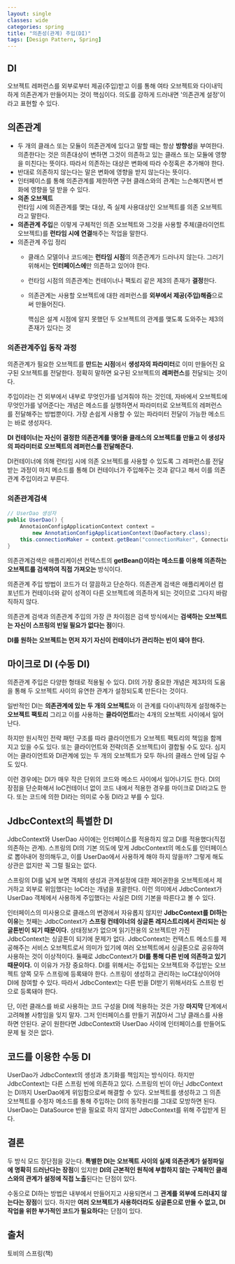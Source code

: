 ```yaml
---
layout: single
classes: wide
categories: spring
title: "의존성(관계) 주입(DI)"
tags: [Design Pattern, Spring]
---
```


## DI

오브젝트 레퍼런스를 외부로부터 제공(주입)받고 이를 통해 여타 오브젝트와 다이내믹하게 의존관계가 만들어지는 것이 핵심이다. 의도를 강하게 드러내면 '의존관계 설정'이라고 표현할 수 있다.

## 의존관계

- 두 개의 클래스 또는 모듈이 의존관계에 있다고 말할 때는 항상 **방향성**을 부여한다. 의존한다는 것은 의존대상이 변하면 그것이 의존하고 있는 클래스 또는 모듈에 영향을 미친다는 뜻이다. 따라서 의존하는 대상은 변화에 따라 수정혹은 추가해야 한다.
- 반대로 의존하지 않는다는 말은 변화에 영향을 받지 않는다는 뜻이다.
- 인터페이스를 통해 의존관계를 제한하면 구현 클래스와의 관계는 느슨해지면서 변화에 영향을 덜 받을 수 있다.
- **의존 오브젝트**<br>런타임 시에 의존관계를 맺는 대상, 즉 실제 사용대상인 오브젝트를 의존 오브젝트라고 말한다.
- **의존관계 주입**은 이렇게 구체적인 의존 오브젝트와 그것을 사용할 주체(클라이언트 오브젝트)를 **런타임 시에 연결**해주는 작업을 말한다.
- 의존관계 주입 정리
  - 클래스 모델이나 코드에는 **런타임 시점**의 의존관계가 드러나지 않는다. 그러기 위해서는 **인터페이스에**만 의존하고 있어야 한다.
  - 런타임 시점의 의존관계는 컨테이너나 팩토리 같은 제3의 존재가 **결정**한다.
  - 의존관계는 사용할 오브젝트에 대한 레퍼런스를 **외부에서 제공(주입)해줌**으로써 만들어진다.

    핵심은 설계 시점에 알지 못했던 두 오브젝트의 관계를 맺도록 도와주는 제3의 존재가 있다는 것

### 의존관계주입 동작 과정

의존관계가 필요한 오브젝트를 **만드는 시점**에서 **생성자의 파라미터**로 이미 만들어진 요구된 오브젝트를 전달한다. 정확히 말하면 요구된 오브젝트의 **레퍼런스**를 전달되는 것이다.

주입이라는 건 외부에서 내부로 무엇인가를 넘겨줘야 하는 것인데, 자바에서 오브젝트에 무엇인가를 넣어준다는 개념은 메소드를 실행하면서 파라미터로 오브젝트의 레퍼런스를 전달해주는 방법뿐이다. 가장 손쉽게 사용할 수 있는 파라미터 전달이 가능한 메소드는 바로 생성자다.

**DI 컨테이너는 자신이 결정한 의존관계를 맺어줄 클래스의 오브젝트를 만들고 이 생성자의 파라미터로 오브젝트의 레퍼런스를 전달해준다.**

DI컨테이너에 의해 런타임 시에 의존 오브젝트를 사용할 수 있도록 그 레퍼런스를 전달받는 과정이 마치 메소드를 통해 DI 컨테이너가 주입해주는 것과 같다고 해서 이를 의존관계 주입이라고 부른다.

### 의존관계검색

```java
// UserDao 생성자
public UserDao() {
    AnnotaionConfigApplicationContext context = 
        new AnnotationConfigApplicationContext(DaoFactory.class);
    this.connectionMaker = context.getBean("connectionMaker", ConnectionMaker.class);
}
```

의존관계검색은 애플리케이션 컨텍스트의 **getBean()이라는 메소드를 이용해 의존하는 오브젝트를 검색하여 직접 가져오는** 방식이다.

의존관계 주입 방법이 코드가 더 깔끔하고 단순하다. 의존관계 검색은 애플리케이션 컴포넌트가 컨테이너와 같이 성격이 다른  오브젝트에 의존하게 되는 것이므로 그다지 바람직하지 않다.

의존관계 검색과 의존관계 주입의 가장 큰 차이점은 검색 방식에서는 **검색하는 오브젝트는 자신이 스프링의 빈일 필요가 없다는 점**이다.

**DI를 원하는 오브젝트는 먼저 자기 자신이 컨테이너가 관리하는 빈이 돼야 한다.**

## 마이크로 DI (수동 DI)

의존관계 주입은 다양한 형태로 적용될 수 있다. DI의 가장 중요한 개념은 제3자의 도움을 통해 두 오브젝트 사이의 유연한 관계가 설정되도록 만든다는 것이다.

일반적인 DI는 **의존관계에 있는 두 개의 오브젝트**와 이 관계를 다이내믹하게 설정해주는 **오브젝트 팩토리** 그리고 이를 사용하는 **클라이언트**라는 4개의 오브젝트 사이에서 일어난다.

하지만 원시적인 전략 패턴 구조를 따라 클라이언트가 오브젝트 팩토리의 책임을 함께 지고 있을 수도 있다. 또는 클라이언트와 전략(의존 오브젝트)이 결합될 수도 있다. 심지어는 클라이언트와 DI관계에 있는 두 개의 오브젝트가 모두 하나의 클래스 안에 담길 수도 있다.

이런 경우에는 DI가 매우 작은 단위의 코드와 메소드 사이에서 일어나기도 한다. DI의 장점을 단순화해서 IoC컨테이너 없이 코드 내에서 적용한 경우를 마이크로 DI라고도 한다. 또는 코드에 의한 DI라는 의미로 수동 DI라고 부를 수 있다.

## JdbcContext의 특별한 DI

JdbcContext와 UserDao 사이에는 인터페이스를 적용하지 않고 DI를 적용했다(직접 의존하는 관계).  스프링의 DI의 기본 의도에 맞게 JdbcContext의 메소도를 인터페이스로 뽑아내어 정의해두고, 이를 UserDao에서 사용하게 해야 하지 않을까? 그렇게 해도 상관은 없지만 꼭 그럴 필요는 없다.

스프링의 DI를 넓게 보면 객체의 생성과 관계설정에 대한 제어권한을 오브젝트에서 제거하고 외부로 위임했다는 IoC라는 개념을 포괄한다. 이런 의미에서 JdbcContext가 UserDao 객체에서 사용하게 주입했다는 사실은 DI의 기본을 따른다고 볼 수 있다.

인터페이스의 미사용으로 클래스의 변경에서 자유롭지 않지만 **JdbcContext를 DI하는 이유**는
첫째는 JdbcContext가 **스프링 컨테이너의 싱글톤 레지스트리에서 관리되는 싱글톤빈이 되기 때문이다.** 상태정보가 없으며 읽기전용의 오브젝트만 가진 JdbcContext는 싱글톤이 되기에 문제가 없다. JdbcContext는 컨텍스트 메소드를 제공해주는 서비스 오브젝트로서 의미가 있기에 여러 오브젝트에서 싱글톤으로 공유하여 사용하는 것이 이상적이다.
둘째로 JdbcContext가 **DI를 통해 다른 빈에 의존하고 있기 때문이다.**  이 이유가 가장 중요하다. DI를 위해서는 주입되는 오브젝트와 주입받는 오브젝트 양쪽 모두 스프링에 등록돼야 한다. 스프링이 생성하고 관리하는 IoC대상이어야 DI에 참여할 수 있다. 따라서 JdbcContext는 다른 빈을 DI받기 위해서라도 스프링 빈으로 등록돼야 한다.

단, 이런 클래스를 바로 사용하는 코드 구성을 DI에 적용하는 것은 가장 **마지막** 단계에서 고려해볼 사항임을 잊지 말자. 그저 인터페이스를 만들기 귀찮아서 그냥 클래스를 사용하면 안된다. 굳이 원한다면 JdbcContext와 UserDao 사이에 인터페이스를 만들어도 문제 될 것은 없다.

## 코드를 이용한 수동 DI

 UserDao가 JdbcContext의 생성과 초기화를 책임지는 방식이다. 하지만 JdbcContext는 다른 스프링 빈에 의존하고 있다. 스프링의 빈이 아닌 JdbcContext는 DI까지 UserDao에게 위임함으로써 해결할 수 있다. 오브젝트를 생성하고 그 의존 오브젝트를 수정자 메소드를 통해 주입하는 DI의 동작원리를 그대로 모방하면 된다. UserDao는 DataSource 반을 필요로 하지 않지만 JdbcContext를 위해 주입받게 된다.

## 결론

두 방식 모드 장단점을 갖는다. **특별한 DI는 오브젝트 사이의 실제 의존관계가 설정파일에 명확히 드러난다는 장점**이 있지만 **DI의 근본적인 원칙에 부합하지 않는 구체적인 클래스와의 관계가 설정에 직접 노출**된다는 단점이 있다.

수동으로 DI하는 방법은 내부에서 만들어지고 사용되면서 그 **관계를 외부에 드러내지 않는다는 장점**이 있다. 하지만 **여러 오브젝트가 사용하더라도 싱글톤으로 만들 수 없고, DI 작업을 위한 부가적인 코드가 필요하다**는 단점이 있다.

## 출처

토비의 스프링(책)
